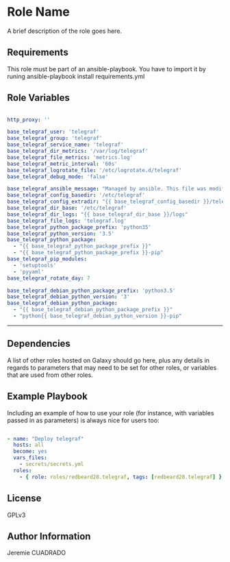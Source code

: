 Role Name
=========

A brief description of the role goes here.

Requirements
------------

This role must be part of an ansible-playbook. You have to import it by runing ansible-playbook install requirements.yml



Role Variables
--------------
```yaml

http_proxy: ''

base_telegraf_user: 'telegraf'
base_telegraf_group: 'telegraf'
base_telegraf_service_name: 'telegraf'
base_telegraf_dir_metrics: '/var/log/telegraf'
base_telegraf_file_metrics: 'metrics.log'
base_telegraf_metric_interval: '60s'
base_telegraf_logrotate_file: '/etc/logrotate.d/telegraf'
base_telegraf_debug_mode: 'false'
```

````yaml
base_telegraf_ansible_message: "Managed by ansible. This file was modified {{ ansible_date_time.weekday }} {{ ansible_date_time.day }}/{{ ansible_date_time.month }}/{{ ansible_date_time.year }} at {{ ansible_date_time.time }}"
base_telegraf_config_basedir: '/etc/telegraf'
base_telegraf_config_extradir: "{{ base_telegraf_config_basedir }}/telegraf.d"
base_telegraf_dir_base: '/etc/telegraf'
base_telegraf_dir_logs: "{{ base_telegraf_dir_base }}/logs"
base_telegraf_file_logs: 'telegraf.log'
base_telegraf_python_package_prefix: 'python35'
base_telegraf_python_version: '3.5'
base_telegraf_python_package:
  - "{{ base_telegraf_python_package_prefix }}"
  - "{{ base_telegraf_python_package_prefix }}-pip"
base_telegraf_pip_modules:
  - 'setuptools'
  - 'pyyaml'
base_telegraf_rotate_day: 7

base_telegraf_debian_python_package_prefix: 'python3.5'
base_telegraf_debian_python_version: '3'
base_telegraf_debian_python_package:
  - "{{ base_telegraf_debian_python_package_prefix }}"
  - "python{{ base_telegraf_debian_python_version }}-pip"
````

----

Dependencies
------------

A list of other roles hosted on Galaxy should go here, plus any details in regards to parameters that may need to be set for other roles, or variables that are used from other roles.

Example Playbook
----------------

Including an example of how to use your role (for instance, with variables passed in as parameters) is always nice for users too:

````yaml

- name: "Deploy telegraf"
  hosts: all
  become: yes
  vars_files:
    - secrets/secrets.yml
  roles:
    - { role: roles/redbeard28.telegraf, tags: [redbeard28.telegraf] }
````
 
 
License
-------

GPLv3

Author Information
------------------

Jeremie CUADRADO <redbeard28>